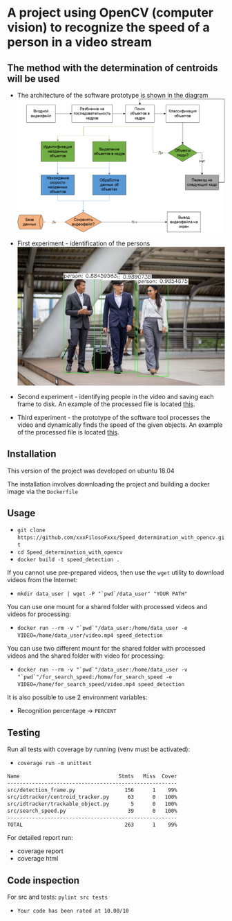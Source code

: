 # A project using OpenCV (computer vision) to recognize the speed of a person in a video stream

## The method with the determination of centroids will be used

- The architecture of the software prototype is shown in the diagram
![Image alt](Software_prototype_architecture.png)

- First experiment - identification of the persons
![Image alt](video_detection_tests/first_detection.jpg)

- Second experiment - identifying people in the video and saving each frame to disk.
An example of the processed file is located [this](video_detection_tests/test_frames.avi).

- Third experiment - the prototype of the software tool processes the video and dynamically
finds the speed of the given objects. 
An example of the processed file is located [this](video_detection_tests/output:01-02-2021_05:34.avi).

## Installation

This version of the project was developed on ubuntu 18.04

The installation involves downloading the project and building a docker image via the ```Dockerfile```

## Usage

- ```git clone https://github.com/xxxFilosoFxxx/Speed_determination_with_opencv.git```
- ```cd Speed_determination_with_opencv```
- ```docker build -t speed_detection .```

If you cannot use pre-prepared videos, then use the ```wget``` utility to download videos 
from the Internet:

- ```mkdir data_user | wget -P "`pwd`/data_user" "YOUR PATH"```

You can use one mount for a shared folder with processed videos and videos for processing: 

- ```docker run --rm -v "`pwd`"/data_user:/home/data_user -e VIDEO=/home/data_user/video.mp4 speed_detection```

You can use two different mount for the shared folder with processed videos 
and the shared folder with video for processing:

- ```docker run --rm -v "`pwd`"/data_user:/home/data_user -v "`pwd`"/for_search_speed:/home/for_search_speed -e VIDEO=/home/for_search_speed/video.mp4 speed_detection```

It is also possible to use 2 environment variables:
 
- Recognition percentage -> ```PERCENT```

## Testing

Run all tests with coverage by running (venv must be activated):

- ```coverage run -m unittest```

```
Name                                Stmts   Miss  Cover
-------------------------------------------------------
src/detection_frame.py                156      1    99%
src/idtracker/centroid_tracker.py      63      0   100%
src/idtracker/trackable_object.py       5      0   100%
src/search_speed.py                    39      0   100%
-------------------------------------------------------
TOTAL                                 263      1    99%
```

For detailed report run:

- coverage report
- coverage html

## Code inspection

For src and tests: ```pylint src tests```

- ```Your code has been rated at 10.00/10```
